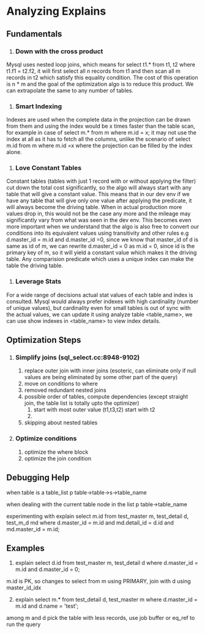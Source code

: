 Analyzing Explains
================

Fundamentals
---------------------

1. ### Down with the cross product
Mysql uses nested loop joins, which means for select t1.* from t1, t2 where t1.f1 = t2.f2, it will first select all n records from t1 and then scan all m records in t2 which satisfy this equality condition. The cost of this operation is n * m and the goal of the optimization algo is  to reduce this product. We can extrapolate the same to any number of tables. 

1. ### Smart Indexing
Indexes are used when the complete data in the projection can be drawn from them and using the index would be x times faster than the table scan, for example in case of select m.* from m where m.id = x; it may not use the index at all as it has to fetch all the columns, unlike the scenario of select m.id from m where m.id =x where the projection can be filled by the index alone.

1. ### Love Constant Tables
Constant tables (tables with just 1 record with or without applying the filter) cut down the total cost significantly, so the algo will always start with any table that will give a constant value. This means that in our dev env if we have any table that will give only one value after applying the predicate, it will always become the driving table. When in actual production more values drop in, this would not be the case any more and the mileage may significantly vary from what was seen in the dev env. This becomes even more important when we understand that the algo is also free to convert our conditions into its equivalent values using transitivity and other rules e.g d.master_id = m.id and d.master_id =0, since we know that master_id of d is same as id of m, we can rewrite d.master_id = 0 as m.id = 0, since id is the primary key of m, so it will yield a constant value which makes it the driving table. Any comparision predicate which uses a unique index can make the table the driving table. 

1. ### Leverage Stats
For a wide range of decisions actual stat values of each table and index is consulted. Mysql would always prefer indexes with high cardinality (number of unique values), but cardinality even for small tables is out of sync with the actual values, we can update it using analyze table <table_name>, we can use show indexes in <table_name> to view index details.


Optimization Steps
-------------------------

1. ### Simplify joins (sql_select.cc:8948-9102)
   1. replace outer join with inner joins (esoteric, can eliminate only if null values are being eliminated by some other part of the query)
   1. move on conditions to where
   1. removed redundant nested joins
   1. possible order of tables, compute dependencies (except straight join, the table list is totally upto the optimizer)
      1. start with most outer value (t1,t3,t2) start with t2
      2. 
   1. skipping about nested tables

1. ### Optimize conditions
   1. optimize the where block
   1. optimize the join condition
   
Debugging Help
------------------
when table is a table_list
p table->table->s->table_name 

when dealing with the current table node in the list
p table->table_name
   
   
   experimenting with 
   explain select m.id from test_master m, test_detail d, test_m_d md where d.master_id = m.id and md.detail_id = d.id and md.master_id = m.id;


Examples
------------

1. explain select d.id from test_master m, test_detail d where d.master_id = m.id and d.master_id = 0;

m.id is PK, so changes to select from m using PRIMARY, join with d using master_id_idx

2. explain select m.* from  test_detail d, test_master m where d.master_id = m.id and d.name = 'test';

among m and d pick the table with less records, use job buffer or eq_ref to run the query
